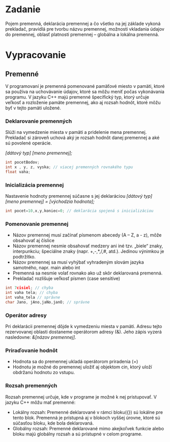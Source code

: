 # Zadanie

Pojem premenná, deklarácia premennej a čo všetko na jej základe vykoná prekladač, pravidlá pre tvorbu názvu premennej, možnosti vkladania údajov do premennej, oblasť platnosti premennej – globálna a lokálna premenná.

# Vypracovanie

## Premenné

V programovaní je premenná pomenované pamäťové miesto v pamäti, ktoré sa používa na uchovávanie údajov, ktoré sa môžu meniť počas vykonávania programu. V jazyku C++ majú premenné špecifický typ, ktorý určuje veľkosť a rozloženie pamäte premennej, ako aj rozsah hodnôt, ktoré môžu byť v tejto pamäti uložené.

### Deklarovanie premenných

Slúži na vymedzenie miesta v pamäti a pridelenie mena premennej. Prekladač si zároveň uchová aký je rozsah hodnôt danej premennej a aké sú povolené operácie.

_[dátový typ] [meno premennej];_

```cpp
int pocetBodov;
int x , y, z, vyska; // viacej premenných rovnakého typu
float vaha;
```

### Inicializácia premennej

Nastavenie hodnoty premennej súčasne s jej deklaráciou
_[dátový typ] [meno premennej] = [východzia hodnota];_

```cpp
int pocet=10,x,y,koniec=0; // deklarácia spojená s inicializáciou
```

### Pomenovanie premennej

- Názov premennej musí začínať písmenom abecedy (A – Z, a - z), môže obsahovať aj číslice
- Názov premennej nesmie obsahovať medzery ani iné tzv. „biele“ znaky, interpunkciu; špeciálne znaky (napr. +,-,\*,/,#, atd.). Jedinou výnimkou je podtržítko.
- Názov premennej sa musí vyhýbať vyhradeným slovám jazyka samotného, napr. main alebo int
- Premenná sa nesmie volať rovnako ako už skôr deklarovaná premenná.
- Prekladač rozlišuje veľkosť písmen (case sensitive)

```cpp
int 7cisiel; // chyba
int vaha tela; // chyba
int vaha_tela // správne
char Jano, jAno,jaNo,janO; // správne
```

### Operátor adresy

Pri deklarácii premennej dôjde k vymedzeniu miesta v pamäti. Adresu tejto rezervovanej oblasti dostaneme operátorom adresy (&). Jeho zápis vyzerá nasledovne: _&[názov premennej]_.

### Priraďovanie hodnôt

- Hodnota sa do premennej ukladá operátorom priradenia (=)
- Hodnotu je možné do premennej uložiť aj objektom cin, ktorý uloží obdržanú hodnotu zo vstupu.

### Rozsah premenných

Rozsah premennej určuje, kde v programe je možné k nej pristupovať. V jazyku C++ môžu mať premenné:

- Lokálny rozsah: Premenné deklarované v rámci bloku({}) sú lokálne pre tento blok. Premenná je prístupná aj v blokoch vyššej úrovne, ktoré sú súčasťou bloku, kde bola deklarovaná.
- Globálny rozsah: Premenné deklarované mimo akejkoľvek funkcie alebo bloku majú globálny rozsah a sú prístupné v celom programe.
